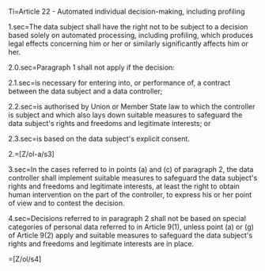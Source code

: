 Ti=Article 22 - Automated individual decision-making, including profiling

1.sec=The data subject shall have the right not to be subject to a decision based solely on automated processing, including profiling, which produces legal effects concerning him or her or similarly significantly affects him or her.

2.0.sec=Paragraph 1 shall not apply if the decision:

2.1.sec=is necessary for entering into, or performance of, a contract between the data subject and a data controller;

2.2.sec=is authorised by Union or Member State law to which the controller is subject and which also lays down suitable measures to safeguard the data subject's rights and freedoms and legitimate interests; or

2.3.sec=is based on the data subject's explicit consent.

2.=[Z/ol-a/s3]

3.sec=In the cases referred to in points (a) and (c) of paragraph 2, the data controller shall implement suitable measures to safeguard the data subject's rights and freedoms and legitimate interests, at least the right to obtain human intervention on the part of the controller, to express his or her point of view and to contest the decision.

4.sec=Decisions referred to in paragraph 2 shall not be based on special categories of personal data referred to in Article 9(1), unless point (a) or (g) of Article 9(2) apply and suitable measures to safeguard the data subject's rights and freedoms and legitimate interests are in place.

=[Z/ol/s4]
